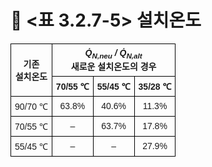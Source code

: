 # 🔹 <표 3.2.7-5> 설치온도

<!DOCTYPE html>
<html lang="ko">
<head>
  <meta charset="UTF-8">
  <title>설치온도별 열출력 비율</title>
  <style>
    table {
      border-collapse: collapse;
      width: 80%;
      font-family: "Malgun Gothic", sans-serif;
      font-size: 14px;
      text-align: center;
    }
    th, td {
      border: 1px solid black;
      padding: 6px;
    }
  </style>
</head>
<body>
  <table>
    <tr>
      <th rowspan="2">기존<br>설치온도</th>
      <th colspan="3"><i>Q̇<sub>N,neu</sub> / Q̇<sub>N,alt</sub></i><br>새로운 설치온도의 경우</th>
    </tr>
    <tr>
      <th>70/55 ℃</th>
      <th>55/45 ℃</th>
      <th>35/28 ℃</th>
    </tr>
    <tr>
      <td>90/70 ℃</td>
      <td>63.8%</td><td>40.6%</td><td>11.3%</td>
    </tr>
    <tr>
      <td>70/55 ℃</td>
      <td>–</td><td>63.7%</td><td>17.8%</td>
    </tr>
    <tr>
      <td>55/45 ℃</td>
      <td>–</td><td>–</td><td>27.9%</td>
    </tr>
  </table>
</body>
</html>
